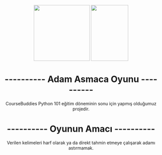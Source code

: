 <p align="center"> 
<code><img height="180" width="180" src="https://user-images.githubusercontent.com/75336900/128333384-e74a9d53-bcca-4e02-96c5-3aa554392ee6.png"></code>
<code><img height="180" width="120" src="https://rusca.sitesi.ws/wp-content/uploads/2008/12/adam_asmaca.png"></code>
<h1 align="center">---------- Adam Asmaca Oyunu ----------</h1>
<p align="center">
CourseBuddies Python 101 eğitim döneminin sonu için yapmış olduğumuz projedir.
<h1 align="center">---------- Oyunun Amacı ----------</h1>
<p align="center">
Verilen kelimeleri harf olarak ya da direkt tahmin etmeye çalışarak adamı astırmamak.
  </p>
